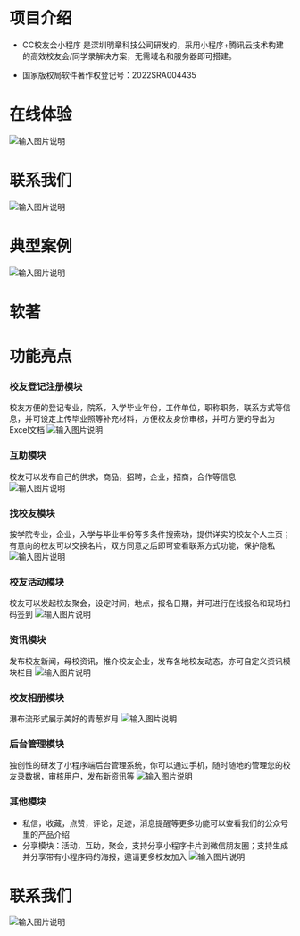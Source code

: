  
# 项目介绍


- CC校友会小程序 是深圳明章科技公司研发的，采用小程序+腾讯云技术构建的高效校友会/同学录解决方案，无需域名和服务器即可搭建。
 
- 国家版权局软件著作权登记号：2022SRA004435

 
# 在线体验
 ![输入图片说明](image/98.png)

# 联系我们
 ![输入图片说明](image/%E6%9C%AA%E5%91%BD%E5%90%8D-1.png)

# 典型案例
![输入图片说明](image/99.%E5%85%B8%E5%9E%8B%E6%A1%88%E4%BE%8B.png)

# 软著


# 功能亮点

### 校友登记注册模块
校友方便的登记专业，院系，入学毕业年份，工作单位，职称职务，联系方式等信息，并可设定上传毕业照等补充材料，方便校友身份审核，并可方便的导出为Excel文档
 ![输入图片说明](image/1.%E6%A0%A1%E5%8F%8B%E7%99%BB%E8%AE%B0.png)

### 互助模块
校友可以发布自己的供求，商品，招聘，企业，招商，合作等信息
 ![输入图片说明](image/2.%E4%BA%92%E5%8A%A9%E6%A8%A1%E5%9D%97.png)

### 找校友模块
按学院专业，企业，入学与毕业年份等多条件搜索功，提供详实的校友个人主页；有意向的校友可以交换名片，双方同意之后即可查看联系方式功能，保护隐私
 ![输入图片说明](image/3.%E6%89%BE%E6%A0%A1%E5%8F%8B%E6%A8%A1%E5%9D%97.png)

### 校友活动模块
校友可以发起校友聚会，设定时间，地点，报名日期，并可进行在线报名和现场扫码签到
![输入图片说明](image/4.%E6%B4%BB%E5%8A%A8%E6%A8%A1%E5%9D%97.png)

### 资讯模块
发布校友新闻，母校资讯，推介校友企业，发布各地校友动态，亦可自定义资讯模块栏目
![输入图片说明](image/%E8%B5%84%E8%AE%AF%E6%A8%A1%E5%9D%97.png)

### 校友相册模块
瀑布流形式展示美好的青葱岁月
![输入图片说明](image/6.%E7%9B%B8%E5%86%8C%E6%A8%A1%E5%9D%97.png)

### 后台管理模块
 独创性的研发了小程序端后台管理系统，你可以通过手机，随时随地的管理您的校友录数据，审核用户，发布新资讯等
 ![输入图片说明](image/8.%E4%BA%92%E5%8A%A9%E6%A8%A1%E5%9D%97.png)

### 其他模块
- 私信，收藏，点赞，评论，足迹，消息提醒等更多功能可以查看我们的公众号里的产品介绍
- 分享模块：活动，互助，聚会，支持分享小程序卡片到微信朋友圈；支持生成并分享带有小程序码的海报，邀请更多校友加入
![输入图片说明](image/9.%E5%85%B6%E4%BB%96.png)

# 联系我们
 
![输入图片说明](image/%E6%9C%AA%E5%91%BD%E5%90%8D-1.png)
 

 

 